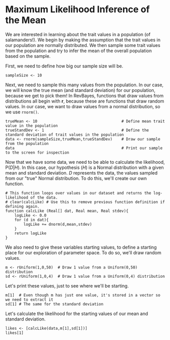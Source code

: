 # Maximum Likelihood Inference of the Mean

We are interested in learning about the trait values in a population (of salamanders!). We begin by making the assumption that the trait values in our population are normally distributed. We then sample some trait values from the population and try to infer the mean of the overall population based on the sample.

First, we need to define how big our sample size will be.

`sampleSize <- 10`

Next, we need to sample this many values from the population. In our case, we will know the true mean (and standard deviation) for our population, because we get to pick them! In RevBayes, functions that draw values from distributions all begin with __r__, because these are functions that draw random values. In our case, we want to draw values from a normal distribution, so we use `rnorm()`.

```
trueMean <- 10                                     # Define mean trait value in the population
trueStandDev <- 1                                  # Define the standard deviation of trait values in the population
data <- rnorm(sampleSize,trueMean,trueStandDev)    # Draw our sample from the population
data                                               # Print our sample to the screen for inspection
```

Now that we have some data, we need to be able to calculate the likelihood, P(_D_|_H_). In this case, our hypothesis (_H_) is a Normal distribution with a given mean and standard deviation. _D_ represents the data, the values sampled from our "true" Normal distribution. To do this, we'll create our own function.

```
# This function loops over values in our dataset and returns the log-likelihood of the data.
# clear(calcLike) # Use this to remove previous function definition if defining again.
function calcLike (Real[] dat, Real mean, Real stdev){
    logLike <- 0.0
    for (d in dat){
        logLike += dnorm(d,mean,stdev)
    }
    return logLike
}
```

We also need to give these variables starting values, to define a starting place for our exploration of parameter space. To do so, we'll draw random values.

```
m <- rUniform(1,0,50)  # Draw 1 value from a Uniform(0,50) distribution
sd <- rUniform(1,0,4)  # Draw 1 value from a Uniform(0,4) distribution
```

Let's print these values, just to see where we'll be starting.

```
m[1]  # Even though m has just one value, it's stored in a vector so we need to extract it
sd[1] # The same for the standard deviation
```

Let's calculate the likelihood for the starting values of our mean and standard deviation.

```
likes <- [calcLike(data,m[1],sd[1])]
likes[1]
```
